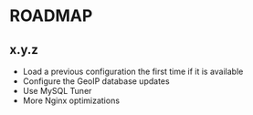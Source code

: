 # ROADMAP

## x.y.z

 * Load a previous configuration the first time if it is available
 * Configure the GeoIP database updates
 * Use MySQL Tuner
 * More Nginx optimizations
